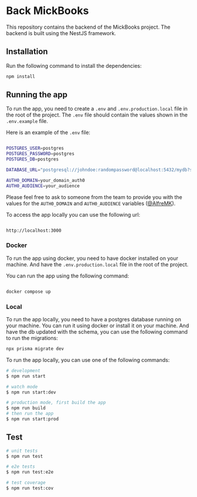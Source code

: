 # Back MickBooks

This repository contains the backend of the MickBooks project. The backend is built using the NestJS framework.


## Installation

Run the following command to install the dependencies:

```bash
npm install
```


## Running the app

To run the app, you need to create a `.env` and `.env.production.local` file in the root of the project. The `.env` file should contain the values shown in the `.env.example` file.

Here is an example of the `.env` file:

```bash

POSTGRES_USER=postgres
POSTGRES_PASSWORD=postgres
POSTGRES_DB=postgres

DATABASE_URL="postgresql://johndoe:randompassword@localhost:5432/mydb?schema=public"

AUTH0_DOMAIN=your_domain_auth0
AUTH0_AUDIENCE=your_audience

```

Please feel free to ask to someone from the team to provide you with the values for the `AUTH0_DOMAIN` and `AUTH0_AUDIENCE` variables ([@AlfreMK](https://github.com/AlfreMK)).

To access the app locally you can use the following url:

```bash

http://localhost:3000

```


### Docker

To run the app using docker, you need to have docker installed on your machine. And have the `.env.production.local` file in the root of the project.

You can run the app using the following command:

```bash

docker compose up

```

### Local

To run the app locally, you need to have a postgres database running on your machine. You can run it using docker or install it on your machine. And have the db updated with the schema, you can use the following command to run the migrations:

```bash
npx prisma migrate dev
```

To run the app locally, you can use one of the following commands:

```bash
# development
$ npm run start

# watch mode
$ npm run start:dev

# production mode, first build the app
$ npm run build
# then run the app
$ npm run start:prod
```

## Test

```bash
# unit tests
$ npm run test

# e2e tests
$ npm run test:e2e

# test coverage
$ npm run test:cov
```
